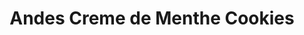 ---
layout: recipe
title: "Andes Creme de Menthe Cookies"
image: Andes Creme de Menthe Cookies
imagecredit: https://tootsie.com/recipes/
yield: 4 dozen cookies

ingredients:
- ½ cup salted butter - softened
- ¾ cup dark brown sugar
- ½ cup white granulated sugar
- 1 tsp. baking soda
- 1 tsp. baking powder
- 2 tsp. vanilla extract
- 2 eggs
- 1 package (10 oz.) Andes® Crème de Menthe Baking Chips or 2 packages 4.67 oz Andes Crème de Menthe or Toffee Crunch Thins, chopped.
- 2-2/3 cups sifted all-purpose flour

directions:
- Preheat oven to 350° F.
- Blend butter, sugars, baking soda, baking powder, vanilla and eggs until mixed.
- Stir in Andes Baking Chips and then flour.
- Chill approximately one hour in the refrigerator.
- Measure out approximately 1 oz. of dough.
- Form a ball and slightly flatten. Raise oven rack one level above the middle and bake on non-stick baking pans.
- Bake at 350° F for approximately 8 - 10 minutes.
- Cool on pans for two minutes before removing.
---